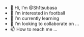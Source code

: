 - 👋 Hi, I’m @Sh1tsubasa
- 👀 I’m interested in football
- 🌱 I’m currently learning 
- 💞️ I’m looking to collaborate on ...
- 📫 How to reach me ...

<!---
Sh1tsubasa/Sh1tsubasa is a ✨ special ✨ repository because its `README.md` (this file) appears on your GitHub profile.
You can click the Preview link to take a look at your changes.
--->
